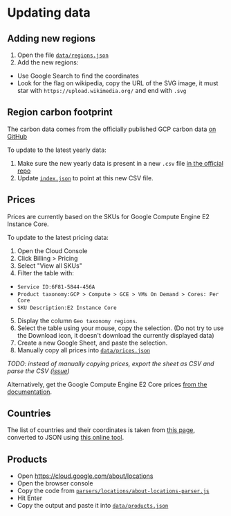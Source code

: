 # Updating data 

## Adding new regions

1. Open the file [`data/regions.json`](data/regions.json)
2. Add the new regions:
 * Use Google Search to find the coordinates
 * Look for the flag on wikipedia, copy the URL of the SVG image, it must star with `https://upload.wikimedia.org/` and end with `.svg`

## Region carbon footprint 

The carbon data comes from the officially published GCP carbon data [on GitHub](https://github.com/GoogleCloudPlatform/region-carbon-info)

To update to the latest yearly data:

1. Make sure the new yearly data is present in a new `.csv` file [in the official repo](https://github.com/GoogleCloudPlatform/region-carbon-info/tree/main/data/yearly)
2. Update [`index.json`](index.js#L56) to point at this new CSV file.

## Prices

Prices are currently based on the SKUs for Google Compute Engine E2 Instance Core.

To update to the latest pricing data:

1. Open the Cloud Console
2. Click Billing > Pricing
3. Select "View all SKUs"
4. Filter the table with: 
  * `Service ID:6F81-5844-456A` 
  * `Product taxonomy:GCP > Compute > GCE > VMs On Demand > Cores: Per Core`
  * `SKU Description:E2 Instance Core`
5. Display the column `Geo taxonomy regions`.
6. Select the table using your mouse, copy the selection. (Do not try to use the Download icon, it doesn't download the currently displayed data)
7. Create a new Google Sheet, and paste the selection.
6. Manually copy all prices into [`data/prices.json`](data/prices.json)  

*TODO: instead of manually copying prices, export the sheet as CSV and parse the CSV ([issue](https://github.com/GoogleCloudPlatform/region-picker/issues/17))*

Alternatively, get the Google Compute Engine E2 Core prices [from the documentation](https://cloud.google.com/compute/all-pricing#e2_machine-types).

## Countries

The list of countries and their coordinates is taken from [this page](https://developers.google.com/public-data/docs/canonical/countries_csv), converted to JSON using [this online tool](https://www.convertcsv.com/csv-to-json.htm).

## Products

* Open https://cloud.google.com/about/locations
* Open the browser console
* Copy the code from [`parsers/locations/about-locations-parser.js`](parsers/locations/about-locations-parser.js) 
* Hit Enter
* Copy the output and paste it into [`data/products.json`](data/products.json)
